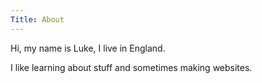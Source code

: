 ```yaml
---
Title: About
---
```


Hi, my name is Luke, I live in England.

I like learning about stuff and sometimes making websites.